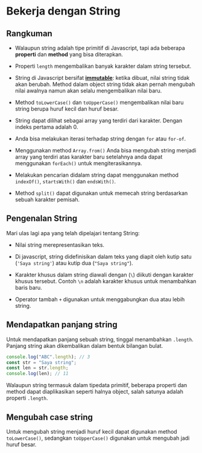 # Bekerja dengan String

## Rangkuman

* Walaupun string adalah tipe primitif di Javascript, tapi ada beberapa **properti** dan **method** yang bisa diterapkan.

* Properti `length` mengembalikan banyak karakter dalam string tersebut.

* String di Javascript bersifat  **[immutable]( https://en.wikipedia.org/wiki/Immutable_object )**: ketika dibuat, nilai string tidak akan berubah. Method dalam object string tidak akan pernah mengubah nilai awalnya namun akan selalu mengembalikan nilai baru.

* Method `toLowerCase()` dan `toUpperCase()` mengembalikan nilai baru string berupa huruf kecil dan huruf besar.

* String dapat dilihat sebagai array yang terdiri dari karakter. Dengan indeks pertama adalah 0.

* Anda bisa melakukan iterasi terhadap string dengan `for` atau `for-of`.

* Menggunakan method `Array.from()` Anda bisa mengubah string menjadi array yang terdiri atas karakter baru setelahnya anda dapat menggunakan `forEach()` untuk mengiterasikannya.

* Melakukan pencarian didalam string dapat menggunakan method `indexOf()`, `startsWith()` dan `endsWith()`.

* Method `split()` dapat digunakan untuk memecah string berdasarkan sebuah karakter pemisah. 

## Pengenalan String 

Mari ulas lagi apa yang telah dipelajari tentang String:

* Nilai string merepresentasikan teks.

* Di javascript, string didefinisikan dalam teks yang diapit oleh kutip satu (`'Saya string'`) atau kutip dua (`"Saya string"`).

* Karakter khusus dalam string diawali dengan (`\`) diikuti dengan karakter khusus tersebut. Contoh `\n` adalah karakter khusus untuk menambahkan baris baru.

* Operator tambah `+` digunakan untuk menggabungkan dua atau lebih string.

## Mendapatkan panjang string

Untuk mendapatkan panjang sebuah string, tinggal menambahkan `.length`. Panjang string akan dikembalikan dalam bentuk bilangan bulat.

```js
console.log("ABC".length); // 3
const str = "Saya string";
const len = str.length;
console.log(len); // 11
```

Walaupun string termasuk dalam tipedata primitif, beberapa properti dan method dapat diaplikasikan seperti halnya object, salah satunya adalah properti `.length`.

## Mengubah case string

Untuk mengubah string menjadi huruf kecil dapat digunakan method `toLowerCase()`, sedangkan `toUpperCase()` digunakan untuk mengubah jadi huruf besar.

